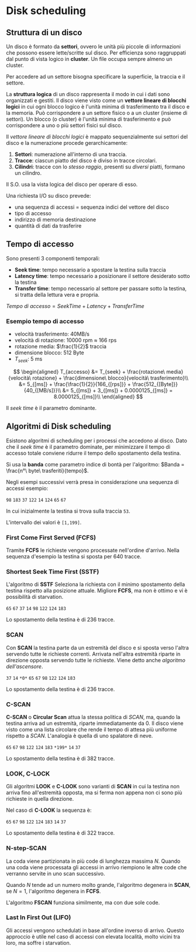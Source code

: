 # Disk scheduling

## Struttura di un disco

Un disco è formato da **settori**, ovvero le unità più piccole di informazioni che possono essere lette/scritte sul disco. Per efficienza sono raggruppati dal punto di vista logico in **cluster**. Un file occupa sempre almeno un cluster.

Per accedere ad un settore bisogna specificare la superficie, la traccia e il settore.

La **struttura logica** di un disco rappresenta il modo in cui i dati sono organizzati e gestiti. Il disco viene visto come un **vettore lineare di blocchi logici** in cui ogni blocco logico è l'unità minima di trasferimento tra il disco e la memoria. Può corrispondere a un settore fisico o a un cluster (insieme di settori). Un blocco (o cluster) è l'unità minima di trasferimento e può corrispondere a uno o più settori fisici sul disco.

Il _vettore lineare di blocchi logici_ è mappato sequenzialmente sui settori del disco e la numerazione procede gerarchicamente:

1. **Settori**: numerazione all'interno di una traccia.
2. **Tracce**: ciascun piatto del disco è diviso in tracce circolari.
3. **Cilindri**: tracce con lo _stesso raggio_, presenti su _diversi_ piatti, formano un cilindro.

Il S.O. usa la vista logica del disco per operare di esso.

Una richiesta I/O su disco prevede:

- una sequenza di accessi = sequenza indici del vettore del disco
- tipo di accesso
- indirizzo di memoria destinazione
- quantità di dati da trasferire

## Tempo di accesso

Sono presenti 3 componenti temporali:

- **Seek time**: tempo necessario a spostare la testina sulla traccia
- **Latency time**: tempo necessario a posizionare il settore desiderato sotto la testina
- **Transfer time**: tempo necessario al settore per passare sotto la testina, si tratta della lettura vera e propria.

$Tempo\ di\ accesso= SeekTime + Latency + TransferTime$

### Esempio tempo di accesso

- velocità trasferimento: 40MB/s
- velocità di rotazione: 10000 rpm $\approx$ 166 rps
- rotazione media: $\frac{1}{2}$ traccia
- dimensione blocco: 512 Byte
- $T_{seek}$: 5 ms

$$
\begin{aligned}
    T_{accesso} &= T_{seek} + \frac{rotazione\ media}{velocità\ rotazione} + \frac{dimensione\ blocco}{velocità\ trasferimento}\\
    &= 5_{[ms]} + \frac{\frac{1}{2}}{166_{[rps]}} + \frac{512_{[Byte]}}{40_{[MB/s]}}\\
    &= 5_{[ms]} + 3_{[ms]} + 0.0000125_{[ms]} = 8.0000125_{[ms]}\\
\end{aligned}
$$

Il _seek time_ è il parametro dominante.

## Algoritmi di Disk scheduling

Esistono algoritmi di scheduling per i processi che accedono al disco. Dato che il _seek time_ è il parametro dominate, per minimizzare il tempo di accesso totale conviene ridurre il tempo dello spostamento della testina.

Si usa la **banda** come parametro indice di bontà per l'algoritmo: $Banda = \frac{n°\ byte\ trasferiti}{tempo}$.

Negli esempi successivi verrà presa in considerazione una sequenza di accessi esempio:

`98` `183` `37` `122` `14` `124` `65` `67`

In cui inizialmente la testina si trova sulla traccia `53`.

L'intervallo dei valori è `[1,199]`.

### First Come First Served (FCFS)

Tramite **FCFS** le richieste vengono processate nell'ordine d'arrivo. Nella sequenza d'esempio la testina si sposta per 640 tracce.

### Shortest Seek Time First (SSTF)

L'algoritmo di **SSTF** Seleziona la richiesta con il minimo spostamento della testina rispetto alla posizione attuale. Migliore **FCFS**, ma non è ottimo e vi è possibilità di starvation.

`65` `67` `37` `14` `98` `122` `124` `183`

Lo spostamento della testina è di 236 tracce.

### SCAN

Con **SCAN** la testina parte da un estremità del disco e si sposta verso l'altra servendo tutte le richieste correnti. Arrivata nell'altra estremità riparte in direzione opposta servendo tutte le richieste. Viene detto anche _algoritmo dell'ascensore_.

`37` `14` `*0*` `65` `67` `98` `122` `124` `183`

Lo spostamento della testina è di 236 tracce.

### C-SCAN

**C-SCAN** o **Circular Scan** attua la stessa politica di _SCAN_, ma, quando la testina arriva ad un estremità, riparte immediatamente da 0. Il disco viene visto come una lista circolare che rende il tempo di attesa più uniforme rispetto a _SCAN_. L'analogia è quella di uno spalatore di neve.

`65` `67` `98` `122` `124` `183` `*199*` `14` `37`

Lo spostamento della testina è di 382 tracce.

### LOOK, C-LOCK

Gli algoritmi **LOOK** e **C-LOOK** sono varianti di **SCAN** in cui la testina non arriva fino all'estremità opposta, ma si ferma non appena non ci sono più richieste in quella direzione.

Nel caso di **C-LOOK** la sequenza è:

`65` `67` `98` `122` `124` `183` `14` `37`

Lo spostamento della testina è di 322 tracce.

### N-step-SCAN

La coda viene partizionata in più code di lunghezza massima $N$. Quando una coda viene processata gli accessi in arrivo riempiono le altre code che verranno servite in uno scan successivo.

Quando $N$ tende ad un numero molto grande, l'algoritmo degenera in **SCAN**,  se $N = 1$, l'algoritmo degenera in **FCFS**.

L'algoritmo **FSCAN** funziona similmente, ma con due sole code.

### Last In First Out (LIFO)

Gli accessi vengono schedulati in base all'ordine inverso di arrivo. Questo approccio è utile nel caso di accessi con elevata località, molto vicini tra loro, ma soffre i starvation.
